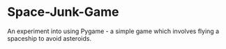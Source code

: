 # Space-Junk-Game
An experiment into using Pygame - a simple game which involves flying a spaceship to avoid asteroids.
